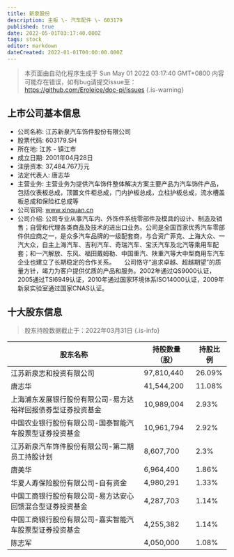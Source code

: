 ```yaml
---
title: 新泉股份
description: 主板 \- 汽车配件 \- 603179
published: true
date: 2022-05-01T03:17:40.000Z
tags: stock
editor: markdown
dateCreated: 2022-01-01T00:00:00.000Z
---
```


> 本页面由自动化程序生成于 Sun May 01 2022 03:17:40 GMT+0800
> 内容可能存在错误，如有bug请提交issue至：https://github.com/Eroleice/doc-pi/issues
{.is-warning}

## 上市公司基本信息
- 公司名称: 江苏新泉汽车饰件股份有限公司
- 股票代码: 603179.SH
- 所在地: 江苏 - 镇江市
- 成立日期: 2001年04月28日
- 注册资本: 37,484.767万元
- 法定代表人: 唐志华
- 主营业务: 主营业务为提供汽车饰件整体解决方案主要产品为汽车饰件产品，包括仪表板总成，顶置文件柜总成，门内护板总成，立柱护板总成，流水槽盖板总成和保险杠总成等
- 公司官网: www.xinquan.cn
- 公司介绍: 公司专业从事汽车内、外饰件系统零部件及模具的设计、制造及销售；自营和代理各类商品及技术的进出口业务。公司是全国百家优秀汽车零部件供应商之一，是众多汽车品牌的一级配套商，与合资广菲克、上海大众、一汽大众，自主上海汽车、吉利汽车、奇瑞汽车、宝沃汽车及北汽等乘用车配套；和一汽解放、东风、福田戴姆勒、中国重汽、陕重汽等大中型商用车汽车企业也建立了长期稳定的合作关系。　　公司恪守“追求卓越、超越期望”的质量方针，竭力为客户提供优质的产品和服务。2002年通过QS9000认证，2005通过TSl6949认证，2010年通过国家环境体系ISO14000认证，2009年新泉实验室通过国家CNAS认证。


## 十大股东信息
> 股东持股数据截止于：2022年03月31日
{.is-info}

| 股东名称 | 持股数量（股） | 持股比例 |
| --- | --- | --- |
| 江苏新泉志和投资有限公司 | 97,810,440 | 26.09% |
| 唐志华 | 41,544,200 | 11.08% |
| 上海浦东发展银行股份有限公司-易方达裕祥回报债券型证券投资基金 | 10,989,004 | 2.93% |
| 中国农业银行股份有限公司-国泰智能汽车股票型证券投资基金 | 10,961,794 | 2.92% |
| 江苏新泉汽车饰件股份有限公司-第二期员工持股计划 | 8,607,700 | 2.3% |
| 唐美华 | 6,964,400 | 1.86% |
| 华夏人寿保险股份有限公司-自有资金 | 4,980,291 | 1.33% |
| 中国工商银行股份有限公司-易方达安心回馈混合型证券投资基金 | 4,287,703 | 1.14% |
| 中国工商银行股份有限公司-嘉实智能汽车股票型证券投资基金 | 4,255,382 | 1.14% |
| 陈志军 | 4,050,000 | 1.08% |




